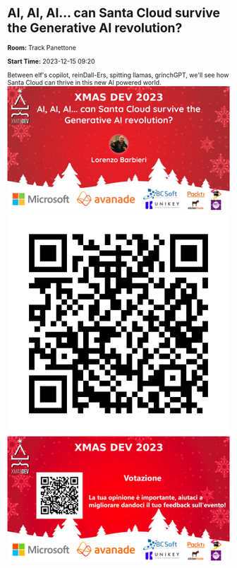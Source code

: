 # AI, AI, AI... can Santa Cloud survive the Generative AI revolution?
**Room:** Track Panettone

**Start Time:** 2023-12-15 09:20

Between elf's copilot, reinDall-Ers, spitting llamas, grinchGPT, we'll see how Santa Cloud can thrive in this new AI powered world.
![Banner](room1_09_20.jpeg 'SessionBanner')
![QR](qr.png 'Qr')
![Voting Banner](votingBanner.png 'Voting Banner')

